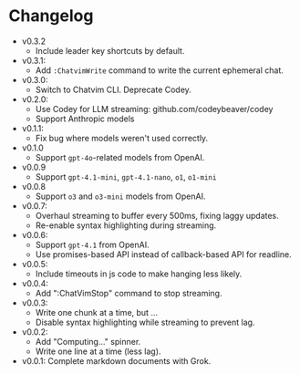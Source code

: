 # Changelog

- v0.3.2
  - Include leader key shortcuts by default.
- v0.3.1:
  - Add `:ChatvimWrite` command to write the current ephemeral chat.
- v0.3.0:
  - Switch to Chatvim CLI. Deprecate Codey.
- v0.2.0:
  - Use Codey for LLM streaming: github.com/codeybeaver/codey
  - Support Anthropic models
- v0.1.1:
  - Fix bug where models weren't used correctly.
- v0.1.0
  - Support `gpt-4o`-related models from OpenAI.
- v0.0.9
  - Support `gpt-4.1-mini`, `gpt-4.1-nano`, `o1`, `o1-mini`
- v0.0.8
  - Support `o3` and `o3-mini` models from OpenAI.
- v0.0.7:
  - Overhaul streaming to buffer every 500ms, fixing laggy updates.
  - Re-enable syntax highlighting during streaming.
- v0.0.6:
  - Support `gpt-4.1` from OpenAI.
  - Use promises-based API instead of callback-based API for readline.
- v0.0.5:
  - Include timeouts in js code to make hanging less likely.
- v0.0.4:
  - Add ":ChatVimStop" command to stop streaming.
- v0.0.3:
  - Write one chunk at a time, but ...
  - Disable syntax highlighting while streaming to prevent lag.
- v0.0.2:
  - Add "Computing..." spinner.
  - Write one line at a time (less lag).
- v0.0.1: Complete markdown documents with Grok.

